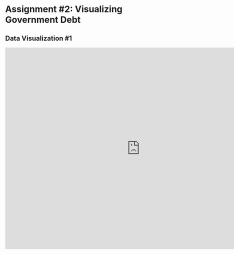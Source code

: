 # Assignment #2: Visualizing Government Debt

## Data Visualization #1
<iframe src="https://data.oecd.org/chart/6Olf" width="860" height="645" style="border: 0" mozallowfullscreen="true" webkitallowfullscreen="true" allowfullscreen="true"><a href="https://data.oecd.org/chart/6Olf" target="_blank">OECD Chart: General government debt, Total, % of GDP, 2018</a></iframe>
